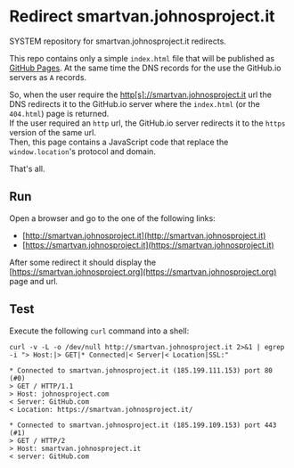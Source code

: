 # Redirect smartvan.johnosproject.it

SYSTEM repository for smartvan.johnosproject.it redirects.

This repo contains only a simple `index.html` file that will be published as
[GitHub Pages](https://pages.github.com/). At the same time the DNS records for
the  use the GitHub.io servers as `A` records.

So, when the user require the [http[s]://smartvan.johnosproject.it](https://smartvan.johnosproject.it)
url the DNS redirects it to the GitHub.io server where the `index.html` (or the
`404.html`) page is returned.<br/>
If the user required an `http` url, the GitHub.io server redirects it to the
`https` version of the same url.<br/>
Then, this page contains a JavaScript code that replace the `window.location`'s
protocol and domain.

That's all.


## Run

Open a browser and go to the one of the following links:
* [http://smartvan.johnosproject.it](http://smartvan.johnosproject.it)
* [https://smartvan.johnosproject.it](https://smartvan.johnosproject.it)

After some redirect it should display the [https://smartvan.johnosproject.org](https://smartvan.johnosproject.org)
page and url.


## Test

Execute the following `curl` command into a shell:

```shell
curl -v -L -o /dev/null http://smartvan.johnosproject.it 2>&1 | egrep -i "> Host:|> GET|* Connected|< Server|< Location|SSL:"

* Connected to smartvan.johnosproject.it (185.199.111.153) port 80 (#0)
> GET / HTTP/1.1
> Host: johnosproject.com
< Server: GitHub.com
< Location: https://smartvan.johnosproject.it/

* Connected to smartvan.johnosproject.it (185.199.109.153) port 443 (#1)
> GET / HTTP/2
> Host: smartvan.johnosproject.it
< server: GitHub.com
```

